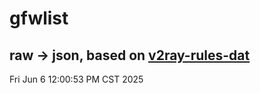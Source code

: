 # gfwlist
## raw -> json, based on [v2ray-rules-dat](https://github.com/Loyalsoldier/v2ray-rules-dat)
Fri Jun  6 12:00:53 PM CST 2025

